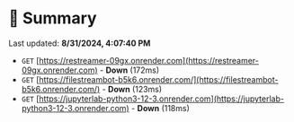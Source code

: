 # 📖 Summary
Last updated: **8/31/2024, 4:07:40 PM**

- `GET` [https://restreamer-09gx.onrender.com](https://restreamer-09gx.onrender.com) - **Down** (172ms)
- `GET` [https://filestreambot-b5k6.onrender.com/](https://filestreambot-b5k6.onrender.com/) - **Down** (123ms)
- `GET` [https://jupyterlab-python3-12-3.onrender.com](https://jupyterlab-python3-12-3.onrender.com) - **Down** (118ms)
